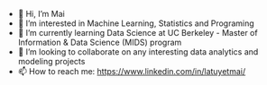 - 👋 Hi, I’m Mai
- 👀 I’m interested in Machine Learning, Statistics and Programing
- 🌱 I’m currently learning Data Science at UC Berkeley - Master of Information & Data Science (MIDS) program
- 💞️ I’m looking to collaborate on any interesting data analytics and modeling projects
- 📫 How to reach me: https://www.linkedin.com/in/latuyetmai/

<!---
latuyetmai/latuyetmai is a ✨ special ✨ repository because its `README.md` (this file) appears on your GitHub profile.
You can click the Preview link to take a look at your changes.
--->
